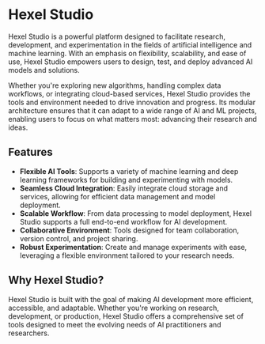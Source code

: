 # Hexel Studio

Hexel Studio is a powerful platform designed to facilitate research, development, and experimentation in the fields of artificial intelligence and machine learning. With an emphasis on flexibility, scalability, and ease of use, Hexel Studio empowers users to design, test, and deploy advanced AI models and solutions.

Whether you're exploring new algorithms, handling complex data workflows, or integrating cloud-based services, Hexel Studio provides the tools and environment needed to drive innovation and progress. Its modular architecture ensures that it can adapt to a wide range of AI and ML projects, enabling users to focus on what matters most: advancing their research and ideas.

## Features

- **Flexible AI Tools**: Supports a variety of machine learning and deep learning frameworks for building and experimenting with models.
- **Seamless Cloud Integration**: Easily integrate cloud storage and services, allowing for efficient data management and model deployment.
- **Scalable Workflow**: From data processing to model deployment, Hexel Studio supports a full end-to-end workflow for AI development.
- **Collaborative Environment**: Tools designed for team collaboration, version control, and project sharing.
- **Robust Experimentation**: Create and manage experiments with ease, leveraging a flexible environment tailored to your research needs.

## Why Hexel Studio?

Hexel Studio is built with the goal of making AI development more efficient, accessible, and adaptable. Whether you're working on research, development, or production, Hexel Studio offers a comprehensive set of tools designed to meet the evolving needs of AI practitioners and researchers.
